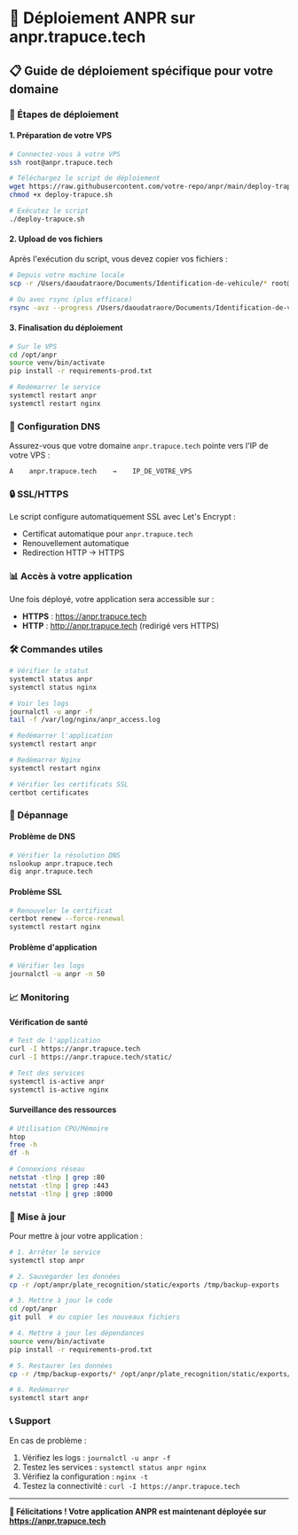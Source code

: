 # 🚀 Déploiement ANPR sur anpr.trapuce.tech

## 📋 Guide de déploiement spécifique pour votre domaine

### 🎯 Étapes de déploiement

#### 1. Préparation de votre VPS

```bash
# Connectez-vous à votre VPS
ssh root@anpr.trapuce.tech

# Téléchargez le script de déploiement
wget https://raw.githubusercontent.com/votre-repo/anpr/main/deploy-trapuce.sh
chmod +x deploy-trapuce.sh

# Exécutez le script
./deploy-trapuce.sh
```

#### 2. Upload de vos fichiers

Après l'exécution du script, vous devez copier vos fichiers :

```bash
# Depuis votre machine locale
scp -r /Users/daoudatraore/Documents/Identification-de-vehicule/* root@anpr.trapuce.tech:/opt/anpr/

# Ou avec rsync (plus efficace)
rsync -avz --progress /Users/daoudatraore/Documents/Identification-de-vehicule/ root@anpr.trapuce.tech:/opt/anpr/
```

#### 3. Finalisation du déploiement

```bash
# Sur le VPS
cd /opt/anpr
source venv/bin/activate
pip install -r requirements-prod.txt

# Redémarrer le service
systemctl restart anpr
systemctl restart nginx
```

### 🔧 Configuration DNS

Assurez-vous que votre domaine `anpr.trapuce.tech` pointe vers l'IP de votre VPS :

```
A    anpr.trapuce.tech    →    IP_DE_VOTRE_VPS
```

### 🔒 SSL/HTTPS

Le script configure automatiquement SSL avec Let's Encrypt :
- Certificat automatique pour `anpr.trapuce.tech`
- Renouvellement automatique
- Redirection HTTP → HTTPS

### 📊 Accès à votre application

Une fois déployé, votre application sera accessible sur :
- **HTTPS** : https://anpr.trapuce.tech
- **HTTP** : http://anpr.trapuce.tech (redirigé vers HTTPS)

### 🛠️ Commandes utiles

```bash
# Vérifier le statut
systemctl status anpr
systemctl status nginx

# Voir les logs
journalctl -u anpr -f
tail -f /var/log/nginx/anpr_access.log

# Redémarrer l'application
systemctl restart anpr

# Redémarrer Nginx
systemctl restart nginx

# Vérifier les certificats SSL
certbot certificates
```

### 🚨 Dépannage

#### Problème de DNS
```bash
# Vérifier la résolution DNS
nslookup anpr.trapuce.tech
dig anpr.trapuce.tech
```

#### Problème SSL
```bash
# Renouveler le certificat
certbot renew --force-renewal
systemctl restart nginx
```

#### Problème d'application
```bash
# Vérifier les logs
journalctl -u anpr -n 50
```

### 📈 Monitoring

#### Vérification de santé
```bash
# Test de l'application
curl -I https://anpr.trapuce.tech
curl -I https://anpr.trapuce.tech/static/

# Test des services
systemctl is-active anpr
systemctl is-active nginx
```

#### Surveillance des ressources
```bash
# Utilisation CPU/Mémoire
htop
free -h
df -h

# Connexions réseau
netstat -tlnp | grep :80
netstat -tlnp | grep :443
netstat -tlnp | grep :8000
```

### 🔄 Mise à jour

Pour mettre à jour votre application :

```bash
# 1. Arrêter le service
systemctl stop anpr

# 2. Sauvegarder les données
cp -r /opt/anpr/plate_recognition/static/exports /tmp/backup-exports

# 3. Mettre à jour le code
cd /opt/anpr
git pull  # ou copier les nouveaux fichiers

# 4. Mettre à jour les dépendances
source venv/bin/activate
pip install -r requirements-prod.txt

# 5. Restaurer les données
cp -r /tmp/backup-exports/* /opt/anpr/plate_recognition/static/exports/

# 6. Redémarrer
systemctl start anpr
```

### 📞 Support

En cas de problème :
1. Vérifiez les logs : `journalctl -u anpr -f`
2. Testez les services : `systemctl status anpr nginx`
3. Vérifiez la configuration : `nginx -t`
4. Testez la connectivité : `curl -I https://anpr.trapuce.tech`

---

**🎉 Félicitations ! Votre application ANPR est maintenant déployée sur https://anpr.trapuce.tech**
